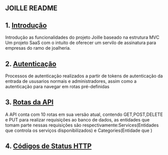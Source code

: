 ## JOILLE README

## 1. [Introdução](#introdução)
Introdução as funcionalidades do projeto Joille baseado na estrutura MVC
Um projeto SaaS com o intuito de oferecer um servilo de assinatura para empresas do ramo de joalheria.
## 2. [Autenticação](#autenticação)
Processos de autenticação realizados a partir de tokens de autenticação da entrada de ususarios normais e administradores, 
assim como a autenticação para navegar em rotas pré-definidas
## 3. [Rotas da API](#rotas-da-api)
   A API conta com 10 rotas em sua versão atual, contendo GET,POST,DELETE e PUT para realizar requisições ao banco de dados,
   as entidades que tomam parte nessas requisições são respectivamente:Services(Entidades que controla os serviços disponibilizados) e Categories(Entidade que )
## 4. [Códigos de Status HTTP](#códigos-de-status-http)